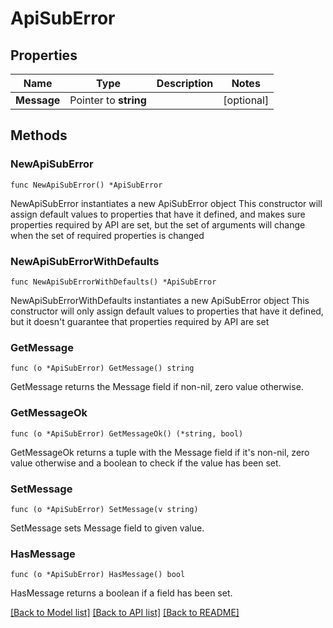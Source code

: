 # ApiSubError

## Properties

Name | Type | Description | Notes
------------ | ------------- | ------------- | -------------
**Message** | Pointer to **string** |  | [optional] 

## Methods

### NewApiSubError

`func NewApiSubError() *ApiSubError`

NewApiSubError instantiates a new ApiSubError object
This constructor will assign default values to properties that have it defined,
and makes sure properties required by API are set, but the set of arguments
will change when the set of required properties is changed

### NewApiSubErrorWithDefaults

`func NewApiSubErrorWithDefaults() *ApiSubError`

NewApiSubErrorWithDefaults instantiates a new ApiSubError object
This constructor will only assign default values to properties that have it defined,
but it doesn't guarantee that properties required by API are set

### GetMessage

`func (o *ApiSubError) GetMessage() string`

GetMessage returns the Message field if non-nil, zero value otherwise.

### GetMessageOk

`func (o *ApiSubError) GetMessageOk() (*string, bool)`

GetMessageOk returns a tuple with the Message field if it's non-nil, zero value otherwise
and a boolean to check if the value has been set.

### SetMessage

`func (o *ApiSubError) SetMessage(v string)`

SetMessage sets Message field to given value.

### HasMessage

`func (o *ApiSubError) HasMessage() bool`

HasMessage returns a boolean if a field has been set.


[[Back to Model list]](../README.md#documentation-for-models) [[Back to API list]](../README.md#documentation-for-api-endpoints) [[Back to README]](../README.md)


